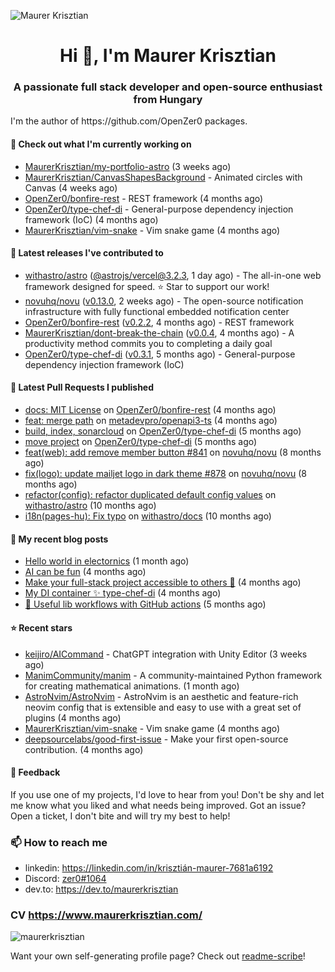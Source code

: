 ![Maurer Krisztian](https://user-images.githubusercontent.com/48491140/201497104-1836aea0-27cc-42fa-909c-26219dda6d61.png)

<h1 align="center">Hi 👋, I'm Maurer Krisztian</h1>
<h3 align="center">A passionate full stack developer and open-source enthusiast from Hungary</h3>
I'm the author of https://github.com/OpenZer0 packages.

#### 👷 Check out what I'm currently working on

- [MaurerKrisztian/my-portfolio-astro](https://github.com/MaurerKrisztian/my-portfolio-astro) (3 weeks ago)
- [MaurerKrisztian/CanvasShapesBackground](https://github.com/MaurerKrisztian/CanvasShapesBackground) - Animated circles with Canvas (4 weeks ago)
- [OpenZer0/bonfire-rest](https://github.com/OpenZer0/bonfire-rest) - REST framework (4 months ago)
- [OpenZer0/type-chef-di](https://github.com/OpenZer0/type-chef-di) -  General-purpose dependency injection framework (IoC) (4 months ago)
- [MaurerKrisztian/vim-snake](https://github.com/MaurerKrisztian/vim-snake) - Vim snake game (4 months ago)

#### 🔭 Latest releases I've contributed to

- [withastro/astro](https://github.com/withastro/astro) ([@astrojs/vercel@3.2.3](https://github.com/withastro/astro/releases/tag/%40astrojs/vercel%403.2.3), 1 day ago) - The all-in-one web framework designed for speed. ⭐️ Star to support our work!
- [novuhq/novu](https://github.com/novuhq/novu) ([v0.13.0](https://github.com/novuhq/novu/releases/tag/v0.13.0), 2 weeks ago) - The open-source notification infrastructure with fully functional embedded notification center
- [OpenZer0/bonfire-rest](https://github.com/OpenZer0/bonfire-rest) ([v0.2.2](https://github.com/OpenZer0/bonfire-rest/releases/tag/v0.2.2), 4 months ago) - REST framework
- [MaurerKrisztian/dont-break-the-chain](https://github.com/MaurerKrisztian/dont-break-the-chain) ([v0.0.4](https://github.com/MaurerKrisztian/dont-break-the-chain/releases/tag/v0.0.4), 4 months ago) - A productivity method commits you to completing a daily goal 
- [OpenZer0/type-chef-di](https://github.com/OpenZer0/type-chef-di) ([v0.3.1](https://github.com/OpenZer0/type-chef-di/releases/tag/v0.3.1), 5 months ago) -  General-purpose dependency injection framework (IoC)

#### 🔨 Latest Pull Requests I published

- [docs: MIT License](https://github.com/OpenZer0/bonfire-rest/pull/3) on [OpenZer0/bonfire-rest](https://github.com/OpenZer0/bonfire-rest) (4 months ago)
- [feat: merge path](https://github.com/metadevpro/openapi3-ts/pull/91) on [metadevpro/openapi3-ts](https://github.com/metadevpro/openapi3-ts) (4 months ago)
- [build, index, sonarcloud](https://github.com/OpenZer0/type-chef-di/pull/2) on [OpenZer0/type-chef-di](https://github.com/OpenZer0/type-chef-di) (5 months ago)
- [move project](https://github.com/OpenZer0/type-chef-di/pull/1) on [OpenZer0/type-chef-di](https://github.com/OpenZer0/type-chef-di) (5 months ago)
- [feat(web): add remove member button #841](https://github.com/novuhq/novu/pull/888) on [novuhq/novu](https://github.com/novuhq/novu) (8 months ago)
- [fix(logo): update mailjet logo in dark theme #878](https://github.com/novuhq/novu/pull/887) on [novuhq/novu](https://github.com/novuhq/novu) (8 months ago)
- [refactor(config): refactor duplicated default config values](https://github.com/withastro/astro/pull/3504) on [withastro/astro](https://github.com/withastro/astro) (10 months ago)
- [i18n(pages-hu): Fix typo](https://github.com/withastro/docs/pull/706) on [withastro/docs](https://github.com/withastro/docs) (10 months ago)

#### 📜 My recent blog posts

- [Hello world in electornics](https://dev.to/maurerkrisztian/hello-world-in-electornics-3kp7) (1 month ago)
- [AI can be fun](https://dev.to/maurerkrisztian/ai-can-be-fun-4f89) (4 months ago)
- [Make your full-stack project accessible to others 🚀](https://dev.to/maurerkrisztian/make-your-full-stack-project-accessible-to-other-483p) (4 months ago)
- [My DI container ✨ type-chef-di](https://dev.to/maurerkrisztian/my-di-container-type-chef-di-23ol) (4 months ago)
- [🔨 Useful lib workflows with GitHub actions](https://dev.to/maurerkrisztian/useful-lib-workflows-with-github-actions-3k01) (5 months ago)

#### ⭐ Recent stars

- [keijiro/AICommand](https://github.com/keijiro/AICommand) - ChatGPT integration with Unity Editor (3 weeks ago)
- [ManimCommunity/manim](https://github.com/ManimCommunity/manim) - A community-maintained Python framework for creating mathematical animations.  (1 month ago)
- [AstroNvim/AstroNvim](https://github.com/AstroNvim/AstroNvim) - AstroNvim is an aesthetic and feature-rich neovim config that is extensible and easy to use with a great set of plugins  (4 months ago)
- [MaurerKrisztian/vim-snake](https://github.com/MaurerKrisztian/vim-snake) - Vim snake game (4 months ago)
- [deepsourcelabs/good-first-issue](https://github.com/deepsourcelabs/good-first-issue) - Make your first open-source contribution. (4 months ago)

#### 💬 Feedback

If you use one of my projects, I'd love to hear from you! Don't be shy and let me know what you liked
and what needs being improved. Got an issue? Open a ticket, I don't bite and will try my best to help!

### 📫 How to reach me
- linkedin: https://linkedin.com/in/krisztián-maurer-7681a6192
- Discord: <a href="https://discord.com/users/zer0#1064"> zer0#1064</a>
- dev.to: https://dev.to/maurerkrisztian

### CV https://www.maurerkrisztian.com/

<p><img align="center" src="https://github-readme-streak-stats.herokuapp.com/?user=maurerkrisztian&" alt="maurerkrisztian" /></p>

Want your own self-generating profile page? Check out [readme-scribe](https://github.com/muesli/readme-scribe)!
